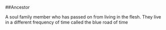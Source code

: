##Ancestor


A soul family member who has passed on from living in the flesh. They live in a  different frequency of time called the blue road of time
